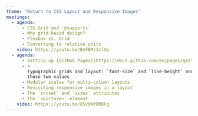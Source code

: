 ```yaml
---
theme: "Return to CSS Layout and Responsive Images"
meetings:
  - agenda:
      - CSS Grid and `@supports`
      - Why grid-based design?
      - Flexbox vs. Grid
      - Converting to relative units
    video: https://youtu.be/BsFBMz1zlXo
  - agenda:
      - Setting up [GitHub Pages](https://docs.github.com/en/pages/getting-started-with-github-pages/about-github-pages)
      - >
        Typographic grids and layout: `font-size` and `line-height` and how everything comes back to
        those two values
      - Modular scales for multi-column layouts
      - Revisiting responsive images in a layout
      - The `srcset` and `sizes` attributes
      - The `<picture>` element
    video: https://youtu.be/8SVDWfBMBFg
---
```

